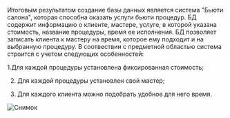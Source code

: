 Итоговым результатом создание базы данных является система "Бьюти салона", которая способна оказать услуги бьюти процедур.
БД содержит информацию о клиенте, мастере, услуге, в которой указана стоимость, название процедуры, время ее исполнения. БД позволяет записать клиента к мастеру на время, которое ему подходит и на выбранную процедуру. В соотвествии с предметной областью система строится с учетом следующих особенностей:

1.Для каждой процедуры установлена фиксированная стоимость;

2. Для каждой процедуры установлен свой мастер;

3. Для каждого клиента можно подобрать удобное для него время.

![Снимок](https://user-images.githubusercontent.com/78901268/176680814-221d3704-50f4-4455-88fe-3013e7d2fad2.PNG)
